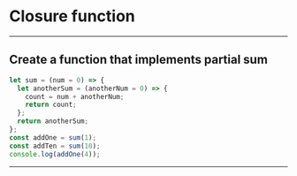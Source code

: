 # Closure function

---

## Create a function that implements partial sum

```javascript
let sum = (num = 0) => {
  let anotherSum = (anotherNum = 0) => {
    count = num + anotherNum;
    return count;
  };
  return anotherSum;
};
const addOne = sum(1);
const addTen = sum(10);
console.log(addOne(4));
```

---
